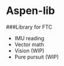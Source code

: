 # Aspen-lib
###Library for FTC
 - IMU reading
 - Vector math
 - Vision (WIP)
 - Pure pursuit (WIP)
 

